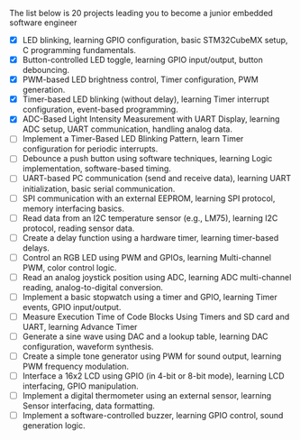 The list below is 20 projects leading you to become a junior embedded software engineer

- [x] LED blinking, learning GPIO configuration, basic STM32CubeMX setup, C programming fundamentals.
- [x] Button-controlled LED toggle, learning GPIO input/output, button debouncing.
- [x] PWM-based LED brightness control, Timer configuration, PWM generation.
- [x] Timer-based LED blinking (without delay), learning Timer interrupt configuration, event-based programming.
- [x] ADC-Based Light Intensity Measurement with UART Display, learning ADC setup, UART communication, handling analog data.
- [ ] Implement a Timer-Based LED Blinking Pattern, learn Timer configuration for periodic interrupts.
- [ ] Debounce a push button using software techniques, learning Logic implementation, software-based timing.
- [ ] UART-based PC communication (send and receive data), learning UART initialization, basic serial communication.
- [ ] SPI communication with an external EEPROM, learning SPI protocol, memory interfacing basics.
- [ ] Read data from an I2C temperature sensor (e.g., LM75), learning I2C protocol, reading sensor data.
- [ ] Create a delay function using a hardware timer, learning timer-based delays.
- [ ] Control an RGB LED using PWM and GPIOs, learning Multi-channel PWM, color control logic.
- [ ] Read an analog joystick position using ADC, learning ADC multi-channel reading, analog-to-digital conversion.
- [ ] Implement a basic stopwatch using a timer and GPIO, learning Timer events, GPIO input/output.
- [ ] Measure Execution Time of Code Blocks Using Timers and SD card and UART, learning Advance Timer
- [ ] Generate a sine wave using DAC and a lookup table, learning DAC configuration, waveform synthesis.
- [ ] Create a simple tone generator using PWM for sound output, learning PWM frequency modulation.
- [ ] Interface a 16x2 LCD using GPIO (in 4-bit or 8-bit mode), learning LCD interfacing, GPIO manipulation.
- [ ] Implement a digital thermometer using an external sensor, learning Sensor interfacing, data formatting.
- [ ] Implement a software-controlled buzzer, learning GPIO control, sound generation logic.
